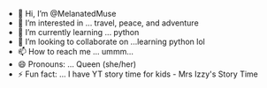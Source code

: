 - 👋 Hi, I’m @MelanatedMuse
- 👀 I’m interested in ... travel, peace, and adventure
- 🌱 I’m currently learning ... python
- 💞️ I’m looking to collaborate on ...learning python lol
- 📫 How to reach me ... ummm...
- 😄 Pronouns: ... Queen (she/her)
- ⚡ Fun fact: ... I have YT story time for kids - Mrs Izzy's Story Time

<!---
MelanatedMuse/MelanatedMuse is a ✨ special ✨ repository because its `README.md` (this file) appears on your GitHub profile.
You can click the Preview link to take a look at your changes.
--->
